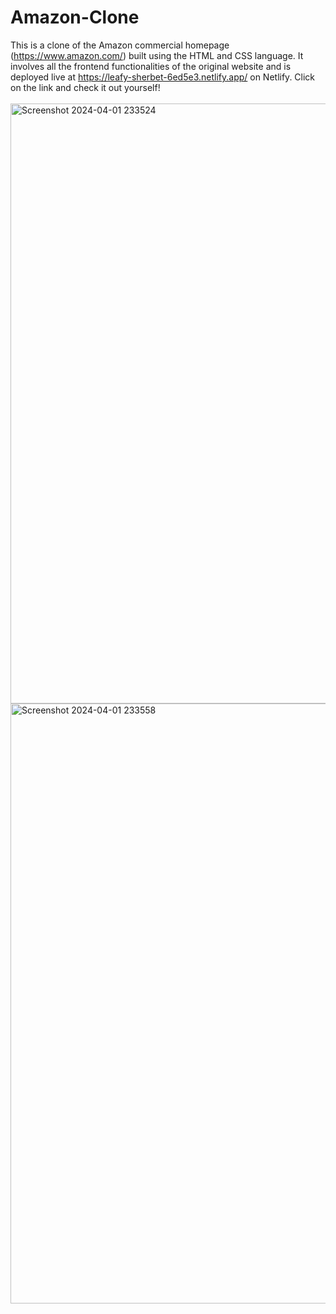 # Amazon-Clone
This is a clone of the Amazon commercial homepage (https://www.amazon.com/) built using the HTML and CSS language. It involves all the frontend functionalities of the original website and is deployed live at https://leafy-sherbet-6ed5e3.netlify.app/ on Netlify. Click on the link and check it out yourself!<br><br>
<img width="960" alt="Screenshot 2024-04-01 233524" src="https://github.com/alishasingh06/amazon-landing-page/assets/114938485/e916d6d9-7550-41d8-9007-6cd68ada1c20">
<img width="960" alt="Screenshot 2024-04-01 233558" src="https://github.com/alishasingh06/amazon-landing-page/assets/114938485/d455dca9-c0f8-460c-992f-3d55094d0dfd">
